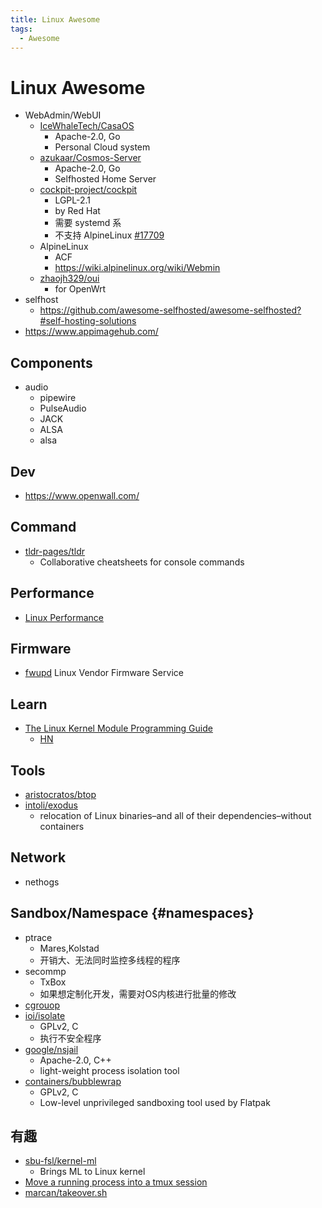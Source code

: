 ```yaml
---
title: Linux Awesome
tags:
  - Awesome
---
```


# Linux Awesome

- WebAdmin/WebUI
  - [IceWhaleTech/CasaOS](https://github.com/IceWhaleTech/CasaOS)
    - Apache-2.0, Go
    - Personal Cloud system
  - [azukaar/Cosmos-Server](https://github.com/azukaar/Cosmos-Server)
    - Apache-2.0, Go
    - Selfhosted Home Server
  - [cockpit-project/cockpit](https://github.com/cockpit-project/cockpit)
    - LGPL-2.1
    - by Red Hat
    - 需要 systemd 系
    - 不支持 AlpineLinux [#17709](https://github.com/cockpit-project/cockpit/discussions/17709)
  - AlpineLinux
    - ACF
    - https://wiki.alpinelinux.org/wiki/Webmin
  - [zhaojh329/oui](https://github.com/zhaojh329/oui)
    - for OpenWrt
- selfhost
  - https://github.com/awesome-selfhosted/awesome-selfhosted?#self-hosting-solutions
- https://www.appimagehub.com/


## Components

- audio
  - pipewire
  - PulseAudio
  - JACK
  - ALSA
  - alsa

## Dev

- https://www.openwall.com/

## Command

- [tldr-pages/tldr](https://github.com/tldr-pages/tldr)
  - Collaborative cheatsheets for console commands

## Performance

- [Linux Performance](http://www.brendangregg.com/linuxperf.html)


## Firmware

- [fwupd](https://fwupd.org/)
  Linux Vendor Firmware Service

## Learn

- [The Linux Kernel Module Programming Guide](https://sysprog21.github.io/lkmpg/)
  - [HN](https://news.ycombinator.com/item?id=28283030)

## Tools

- [aristocratos/btop](https://github.com/aristocratos/btop)
- [intoli/exodus](https://github.com/intoli/exodus)
  - relocation of Linux binaries–and all of their dependencies–without containers

## Network

- nethogs

## Sandbox/Namespace {#namespaces}

- ptrace
  - Mares,Kolstad
  - 开销大、无法同时监控多线程的程序
- secommp
  - TxBox
  - 如果想定制化开发，需要对OS内核进行批量的修改
- [cgrouop](./sys/cgroup.md)
- [ioi/isolate](./sys/isolate.md)
  - GPLv2, C
  - 执行不安全程序
- [google/nsjail](https://github.com/google/nsjail)
  - Apache-2.0, C++
  - light-weight process isolation tool
- [containers/bubblewrap](https://github.com/containers/bubblewrap)
  - GPLv2, C
  - Low-level unprivileged sandboxing tool used by Flatpak

## 有趣

- [sbu-fsl/kernel-ml](https://github.com/sbu-fsl/kernel-ml)
  - Brings ML to Linux kernel
- [Move a running process into a tmux session](https://xai.sh/2020/10/16/Move-running-process-into-tmux-session.html)
- [marcan/takeover.sh](https://github.com/marcan/takeover.sh)
